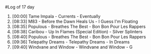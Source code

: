 #Log of 17 day

1. [00:00] Tame Impala - Currents - Eventually
1. [08:33] M83 - Before the Dawn Heals Us - I Guess I'm Floating
1. [08:35] Populous - Breathes The Best - Bon Bon Pour Les Rappers
1. [08:38] Caribou - Up In Flames (Special Edition) - Silver Splinters
1. [08:40] Populous - Breathes The Best - Bon Bon Pour Les Rappers
1. [09:36] Telepathy Dreams - Telepathy Dreams - In Dreams
1. [09:40] Windvane and Window - Windvane and Window - G
